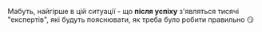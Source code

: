 Мабуть, найгірше в цій ситуації - що **після успіху** з'являться тисячі "експертів", які будуть пояснювати, як треба було робити правильно 😏